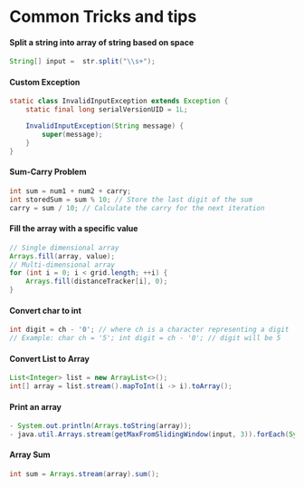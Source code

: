 # Common Tricks and tips

#### Split a string into array of string based on space
```java
String[] input =  str.split("\\s+");
```

#### Custom Exception
```java
static class InvalidInputException extends Exception {
    static final long serialVersionUID = 1L;

    InvalidInputException(String message) {
        super(message);
    }
}
```

#### Sum-Carry Problem
```java
int sum = num1 + num2 + carry;
int storedSum = sum % 10; // Store the last digit of the sum
carry = sum / 10; // Calculate the carry for the next iteration
```

#### Fill the array with a specific value
```java
// Single dimensional array
Arrays.fill(array, value);
// Multi-dimensional array
for (int i = 0; i < grid.length; ++i) {
    Arrays.fill(distanceTracker[i], 0);
}
```

#### Convert char to int
```java
int digit = ch - '0'; // where ch is a character representing a digit
// Example: char ch = '5'; int digit = ch - '0'; // digit will be 5
```

#### Convert List to Array
```java
List<Integer> list = new ArrayList<>();
int[] array = list.stream().mapToInt(i -> i).toArray();
```

#### Print an array
```java
- System.out.println(Arrays.toString(array));
- java.util.Arrays.stream(getMaxFromSlidingWindow(input, 3)).forEach(System.out::println);
 ```
#### Array Sum
```java
int sum = Arrays.stream(array).sum();
```
